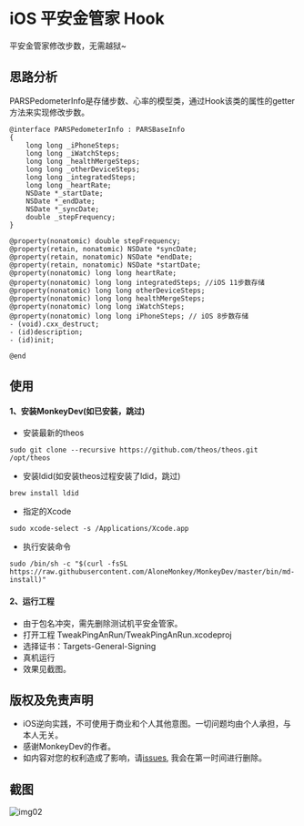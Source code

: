 # iOS 平安金管家 Hook

平安金管家修改步数，无需越狱~

## 思路分析

PARSPedometerInfo是存储步数、心率的模型类，通过Hook该类的属性的getter方法来实现修改步数。

```
@interface PARSPedometerInfo : PARSBaseInfo
{
    long long _iPhoneSteps;
    long long _iWatchSteps;
    long long _healthMergeSteps;
    long long _otherDeviceSteps;
    long long _integratedSteps;
    long long _heartRate;
    NSDate *_startDate;
    NSDate *_endDate;
    NSDate *_syncDate;
    double _stepFrequency;
}

@property(nonatomic) double stepFrequency;
@property(retain, nonatomic) NSDate *syncDate; 
@property(retain, nonatomic) NSDate *endDate;
@property(retain, nonatomic) NSDate *startDate;
@property(nonatomic) long long heartRate; 
@property(nonatomic) long long integratedSteps; //iOS 11步数存储
@property(nonatomic) long long otherDeviceSteps;
@property(nonatomic) long long healthMergeSteps;
@property(nonatomic) long long iWatchSteps; 
@property(nonatomic) long long iPhoneSteps; // iOS 8步数存储
- (void).cxx_destruct;
- (id)description;
- (id)init;

@end
```

## 使用

#### 1、安装MonkeyDev(如已安装，跳过)

- 安装最新的theos

```
sudo git clone --recursive https://github.com/theos/theos.git /opt/theos
```

- 安装ldid(如安装theos过程安装了ldid，跳过)

```
brew install ldid
```

- 指定的Xcode

```
sudo xcode-select -s /Applications/Xcode.app
```

- 执行安装命令

```
sudo /bin/sh -c "$(curl -fsSL https://raw.githubusercontent.com/AloneMonkey/MonkeyDev/master/bin/md-install)"
```

#### 2、运行工程

- 由于包名冲突，需先删除测试机平安金管家。
- 打开工程 TweakPingAnRun/TweakPingAnRun.xcodeproj 
- 选择证书：Targets-General-Signing
- 真机运行
- 效果见截图。


## 版权及免责声明

- iOS逆向实践，不可使用于商业和个人其他意图。一切问题均由个人承担，与本人无关。
- 感谢MonkeyDev的作者。
- 如内容对您的权利造成了影响，请[issues](https://github.com/ZHDeveloper/TweakPingAnRun/issues), 我会在第一时间进行删除。


## 截图


![img02](./ScreenCapture.gif)








